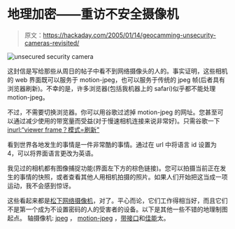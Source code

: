 # 地理加密——重访不安全摄像机

> 原文：<https://hackaday.com/2005/01/14/geocamming-unsecurity-cameras-revisited/>

![unsecured security camera](img/badda8296cd4fd636e52767b120f20a2.png)

这封信是写给那些从周日的帖子中看不到网络摄像头的人的。事实证明，这些相机的 web 界面既可以服务于 motion-jpeg，也可以服务于传统的 jpeg 帧(后者具有浏览器刷新)。不幸的是，许多浏览器(包括我机器上的 safari)似乎都不能处理 motion-jpeg。

不过，不需要切换浏览器。你可以用谷歌过滤掉 motion-jpeg 的网址。您甚至可以通过减少使用的带宽量而受益(对于慢速相机连接来说非常好)。只需谷歌一下[inurl:“viewer frame？模式=刷新"](http://www.google.com/search?q=inurl:%22ViewerFrame%3FMode%3DRefresh%22)

看到世界各地发生的事情是一件非常酷的事情。通过在 url 中将语言 id 设置为 4，可以将界面语言更改为英语。

我见过的相机都有图像捕捉功能(界面左下方的棕色链接)。您可以拍摄当前正在发生的事情的快照，或者查看其他人用相机拍摄的照片。如果人们开始把这当成一项运动，我不会感到惊讶。

这些看起来都是[松下网络摄像机](http://www2.panasonic.com/webapp/wcs/stores/servlet/NetworkCamerasOverview?storeId=11251&catalogId=11005&langId=-1&catGroupId=11082)，对了。平心而论，它们工作得相当好，而且它们不是第一个成为不设置密码的人的受害者的设备。以下是其他一些不错的地理制图起点。
轴摄像机: [jpeg](http://www.google.com/search?q=inurl:%22axis-cgi/jpg%22) ， [motion-jpeg](http://www.google.com/search?q=inurl:%22axis-cgi/mjpg%22) ，[带接口](http://www.google.com/search?hl=en&q=inurl%3A%22view%2Findex.shtml%22)和[佳能](http://www.google.com/search?q=liveapplet)太。